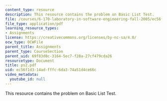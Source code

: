 ```yaml
---
content_type: resource
description: This resource contains the problem on Basic List Test.
file: /courses/6-170-laboratory-in-software-engineering-fall-2005/ec56f1d314adfffc6da374a51d4ce66c_ps2.pdf
file_type: application/pdf
learning_resource_types:
- Assignments
license: https://creativecommons.org/licenses/by-nc-sa/4.0/
ocw_type: OCWFile
parent_title: Assignments
parent_type: CourseSection
parent_uid: 69f83d0c-3164-5ec7-f28a-27cf479cda26
resourcetype: Document
title: ps2.pdf
uid: ec56f1d3-14ad-fffc-6da3-74a51d4ce66c
video_metadata:
  youtube_id: null
---
```

This resource contains the problem on Basic List Test.